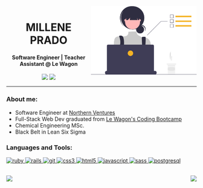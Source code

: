 <img align="right" src="img.svg" width="280" />
<h1 align="center">MILLENE PRADO</h1>

<h4 align="center">Software Engineer | Teacher Assistant @ Le Wagon </h4>
<p align="center">
    <a href="https://www.linkedin.com/in/millene-prado-92358798/" target="_blank"><img src="https://img.shields.io/badge/-LinkedIn-3F3D56?style=for-the-badge&logo=linkedin&logoColor=white"></a>
    <a href="https://www.instagram.com/millene_prado/" target="_blank"><img src="https://img.shields.io/badge/-Instagram-3F3D56?style=for-the-badge&logo=instagram&logoColor=white"></a> </p>
    
<hr>
<h3 align="left">About me:</h3>

- Software Engineer at [Northern Ventures](https://www.northern.com.br/)
- Full-Stack Web Dev graduated from [Le Wagon's Coding Bootcamp](https://www.lewagon.com/) 
- Chemical Engineering MSc.
- Black Belt in Lean Six Sigma


<h3 align="left">Languages and Tools:</h3>
<p align="left">  <a href="https://www.ruby-lang.org/en/" target="_blank"> <img src="https://img.shields.io/badge/Ruby-F5B324?style=for-the-badge&logo=ruby&logoColor=black" alt="ruby" /> </a> <a href="https://rubyonrails.org/" target="_blank"> <img src="https://img.shields.io/badge/Ruby_on_Rails-F5B324?style=for-the-badge&logo=ruby-on-rails&logoColor=black" alt="rails" /> </a>  <a href="https://git-scm.com/" target="_blank"> <img src="https://shields.io/badge/git-F6BB3A?style=for-the-badge&logo=ruby&logoColor=black" alt="git" /> </a> <a href="https://www.w3schools.com/css/" target="_blank"> <img src="https://img.shields.io/badge/CSS3-F6BB3A?style=for-the-badge&logo=css3&logoColor=black" alt="css3" /> </a> <a href="https://www.w3.org/html/" target="_blank"> <img src="https://img.shields.io/badge/HTML5-F7C250?style=for-the-badge&logo=html5&logoColor=black" alt="html5" /> </a> <a href="https://developer.mozilla.org/en-US/docs/Web/JavaScript" target="_blank"> <img src="https://img.shields.io/badge/JavaScript-F7C250?style=for-the-badge&logo=javascript&logoColor=black" alt="javascript"/> <a href="https://sass-lang.com" target="_blank"> <img src="https://img.shields.io/badge/Sass-F8CA66?style=for-the-badge&logo=sass&logoColor=black" alt="sass" /> </a> <a href="https://www.postgresql.org/"> <img src="https://img.shields.io/badge/PostgreSQL-F8CA66?style=for-the-badge&logo=postgresql&logoColor=black" alt="postgresql"/> </a>    </p>

<br>
<div style="display: inline_block">
    <img height="164em" src="https://github-readme-stats.vercel.app/api?username=millenevprado&count_private=true?&bg_color=3F3D56&text_color=FFFFFF&title_color=F5B324"></a> 	<img align="right"src="https://github-readme-stats.vercel.app/api/top-langs/?username=millenevprado&layout=compact&bg_color=3F3D56&text_color=FFFFFF&title_color=F5B324"></a>
</div>



